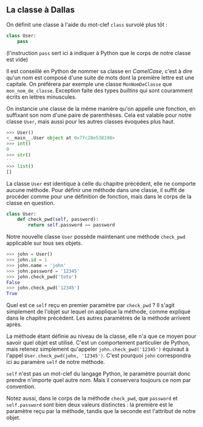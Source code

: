 ## La classe à Dallas

On définit une classe à l'aide du mot-clef `class` survolé plus tôt :

```python
class User:
    pass
```

(l'instruction `pass` sert ici à indiquer à Python que le corps de notre classe est vide)

Il est conseillé en Python de nommer sa classe en *CamelCase*, c'est à dire qu'un nom est composé d'une suite de mots dont la première lettre est une capitale. On préférera par exemple une classe `MonNomDeClasse` que `mon_nom_de_classe`.
Exception faite des types *builtins* qui sont couramment écrits en lettres minuscules.

On instancie une classe de la même manière qu'on appelle une fonction, en suffixant son nom d'une paire de parenthèses.
Cela est valable pour notre classe `User`, mais aussi pour les autres classes évoquées plus haut.

```python
>>> User()
<__main__.User object at 0x7fc28e538198>
>>> int()
0
>>> str()
''
>>> list()
[]
```

La classe `User` est identique à celle du chapitre précédent, elle ne comporte aucune méthode.
Pour définir une méthode dans une classe, il suffit de procéder comme pour une définition de fonction, mais dans le corps de la classe en question.

```python
class User:
    def check_pwd(self, password):
        return self.password == password
```

Notre nouvelle classe `User` possède maintenant une méthode `check_pwd` applicable sur tous ses objets.

```python
>>> john = User()
>>> john.id = 1
>>> john.name = 'john'
>>> john.password = '12345'
>>> john.check_pwd('toto')
False
>>> john.check_pwd('12345')
True
```

Quel est ce `self` reçu en premier paramètre par `check_pwd` ? Il s'agit simplement de l'objet sur lequel on applique la méthode, comme expliqué dans le chapitre précédent. Les autres paramètres de la méthode arrivent après.

La méthode étant définie au niveau de la classe, elle n'a que ce moyen pour savoir quel objet est utilisé.
C'est un comportement particulier de Python, mais retenez simplement qu'appeler `john.check_pwd('12345')` équivaut à l'appel `User.check_pwd(john, '12345')`. C'est pourquoi `john` correspondra ici au paramère `self` de notre méthode.

`self` n'est pas un mot-clef du langage Python, le paramètre pourrait donc prendre n'importe quel autre nom. Mais il conservera toujours ce nom par convention.

Notez aussi, dans le corps de la méthode `check_pwd`, que `password` et `self.password` sont bien deux valeurs distinctes : la première est le paramètre reçu par la méthode, tandis que la seconde est l'attribut de notre objet.
